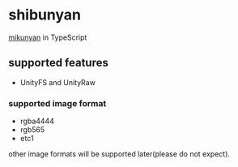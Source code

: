 # shibunyan

[mikunyan](https://github.com/Ishotihadus/mikunyan) in TypeScript

## supported features

- UnityFS and UnityRaw

### supported image format

- rgba4444
- rgb565
- etc1

other image formats will be supported later(please do not expect).